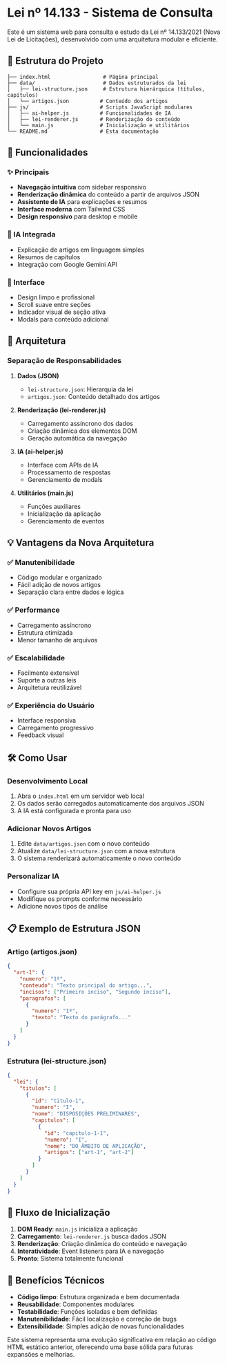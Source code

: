 # Lei nº 14.133 - Sistema de Consulta

Este é um sistema web para consulta e estudo da Lei nº 14.133/2021 (Nova Lei de Licitações), desenvolvido com uma arquitetura modular e eficiente.

## 📁 Estrutura do Projeto

```
├── index.html                 # Página principal
├── data/                      # Dados estruturados da lei
│   ├── lei-structure.json     # Estrutura hierárquica (títulos, capítulos)
│   └── artigos.json          # Conteúdo dos artigos
├── js/                       # Scripts JavaScript modulares
│   ├── ai-helper.js          # Funcionalidades de IA
│   ├── lei-renderer.js       # Renderização do conteúdo
│   └── main.js               # Inicialização e utilitários
└── README.md                 # Esta documentação
```

## 🚀 Funcionalidades

### ✨ Principais
- **Navegação intuitiva** com sidebar responsivo
- **Renderização dinâmica** do conteúdo a partir de arquivos JSON
- **Assistente de IA** para explicações e resumos
- **Interface moderna** com Tailwind CSS
- **Design responsivo** para desktop e mobile

### 🤖 IA Integrada
- Explicação de artigos em linguagem simples
- Resumos de capítulos
- Integração com Google Gemini API

### 📱 Interface
- Design limpo e profissional
- Scroll suave entre seções
- Indicador visual de seção ativa
- Modals para conteúdo adicional

## 🔧 Arquitetura

### Separação de Responsabilidades

1. **Dados (JSON)**
   - `lei-structure.json`: Hierarquia da lei
   - `artigos.json`: Conteúdo detalhado dos artigos

2. **Renderização (lei-renderer.js)**
   - Carregamento assíncrono dos dados
   - Criação dinâmica dos elementos DOM
   - Geração automática da navegação

3. **IA (ai-helper.js)**
   - Interface com APIs de IA
   - Processamento de respostas
   - Gerenciamento de modals

4. **Utilitários (main.js)**
   - Funções auxiliares
   - Inicialização da aplicação
   - Gerenciamento de eventos

## 💡 Vantagens da Nova Arquitetura

### ✅ Manutenibilidade
- Código modular e organizado
- Fácil adição de novos artigos
- Separação clara entre dados e lógica

### ✅ Performance
- Carregamento assíncrono
- Estrutura otimizada
- Menor tamanho de arquivos

### ✅ Escalabilidade
- Facilmente extensível
- Suporte a outras leis
- Arquitetura reutilizável

### ✅ Experiência do Usuário
- Interface responsiva
- Carregamento progressivo
- Feedback visual

## 🛠️ Como Usar

### Desenvolvimento Local
1. Abra o `index.html` em um servidor web local
2. Os dados serão carregados automaticamente dos arquivos JSON
3. A IA está configurada e pronta para uso

### Adicionar Novos Artigos
1. Edite `data/artigos.json` com o novo conteúdo
2. Atualize `data/lei-structure.json` com a nova estrutura
3. O sistema renderizará automaticamente o novo conteúdo

### Personalizar IA
- Configure sua própria API key em `js/ai-helper.js`
- Modifique os prompts conforme necessário
- Adicione novos tipos de análise

## 📋 Exemplo de Estrutura JSON

### Artigo (artigos.json)
```json
{
  "art-1": {
    "numero": "1º",
    "conteudo": "Texto principal do artigo...",
    "incisos": ["Primeiro inciso", "Segundo inciso"],
    "paragrafos": [
      {
        "numero": "1º",
        "texto": "Texto do parágrafo..."
      }
    ]
  }
}
```

### Estrutura (lei-structure.json)
```json
{
  "lei": {
    "titulos": [
      {
        "id": "titulo-1",
        "numero": "I",
        "nome": "DISPOSIÇÕES PRELIMINARES",
        "capitulos": [
          {
            "id": "capitulo-1-1",
            "numero": "I",
            "nome": "DO ÂMBITO DE APLICAÇÃO",
            "artigos": ["art-1", "art-2"]
          }
        ]
      }
    ]
  }
}
```

## 🔄 Fluxo de Inicialização

1. **DOM Ready**: `main.js` inicializa a aplicação
2. **Carregamento**: `lei-renderer.js` busca dados JSON
3. **Renderização**: Criação dinâmica do conteúdo e navegação
4. **Interatividade**: Event listeners para IA e navegação
5. **Pronto**: Sistema totalmente funcional

## 🎯 Benefícios Técnicos

- **Código limpo**: Estrutura organizada e bem documentada
- **Reusabilidade**: Componentes modulares
- **Testabilidade**: Funções isoladas e bem definidas
- **Manutenibilidade**: Fácil localização e correção de bugs
- **Extensibilidade**: Simples adição de novas funcionalidades

Este sistema representa uma evolução significativa em relação ao código HTML estático anterior, oferecendo uma base sólida para futuras expansões e melhorias.

